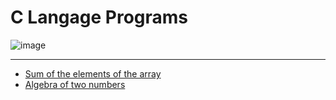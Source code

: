 # C Langage Programs

![image](https://github.com/nishant05gaurav/C-Langage-Programs/assets/140972654/2c082726-863e-4883-aba6-4ca38b2da47d)

---

- [Sum of the elements of the array](https://github.com/nishant05gaurav/C-Langage-Programs/blob/main/Sum_of_elements_of_array.c)
- [Algebra of two numbers](https://github.com/nishant05gaurav/C-Langage-Programs/blob/main/Algebra_Of_Two_Numbers.c)
